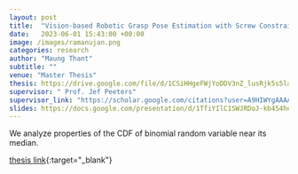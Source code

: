 ```yaml
---
layout: post
title:  "Vision-based Robotic Grasp Pose Estimation with Screw Constraints for Electronic Devices from Conveyor Belt"
date:   2023-06-01 15:43:00 +00:00
image: /images/ramanujan.png
categories: research
author: "Maung Thant"
subtitle: ""
venue: "Master Thesis"
thesis: https://drive.google.com/file/d/1CSiHHgeFWjYoDDV3nZ_lusRjk5s5laA7/view?usp=drive_link
supervisor: " Prof. Jef Peeters"
supervisor_link: "https://scholar.google.com/citations?user=A9HIWYgAAAAJ&hl=en&oi=ao"
slides: https://docs.google.com/presentation/d/1TfiYIlC1SWJRDoJ-kb454he4Yf8ZF3Lv/edit?usp=sharing&ouid=116863884914743887765&rtpof=true&sd=true
---
```


We analyze properties of the CDF of binomial random variable near its median.

[thesis link](https://drive.google.com/file/d/1CSiHHgeFWjYoDDV3nZ_lusRjk5s5laA7/view?usp=drive_link){:target="_blank"}
